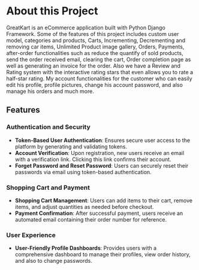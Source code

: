 # About this Project

GreatKart is an eCommerce application built with Python Django Framework. Some of the features of this project includes custom user model, categories and products, Carts, Incrementing, Decrementing and removing car items, Unlimited Product image gallery, Orders, Payments, after-order functionalities such as reduce the quantify of sold products, send the order received email, clearing the cart, Order completion page as well as generating an invoice for the order. Also we have a Review and Rating system with the interactive rating stars that even allows you to rate a half-star rating. My account functionalities for the customer who can easily edit his profile, profile pictures, change his account password, and also manage his orders and much more.

## Features

### Authentication and Security
- **Token-Based User Authentication**: Ensures secure user access to the platform by generating and validating tokens.
- **Account Verification**: Upon registration, new users receive an email with a verification link. Clicking this link confirms their account.
- **Forget Password and Reset Password**: Users can securely reset their passwords via email using token-based authentication.

### Shopping Cart and Payment
- **Shopping Cart Management**: Users can add items to their cart, remove items, and adjust quantities as needed before checkout.
- **Payment Confirmation**: After successful payment, users receive an automated email containing their order number for reference.

### User Experience
- **User-Friendly Profile Dashboards**: Provides users with a comprehensive dashboard to manage their profiles, view order history, and also to change passwords.
